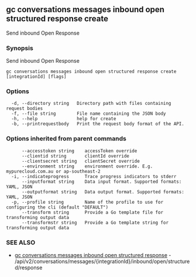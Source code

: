 ## gc conversations messages inbound open structured response create

Send inbound Open Response

### Synopsis

Send inbound Open Response

```
gc conversations messages inbound open structured response create [integrationId] [flags]
```

### Options

```
  -d, --directory string   Directory path with files containing request bodies
  -f, --file string        File name containing the JSON body
  -h, --help               help for create
  -b, --printrequestbody   Print the request body format of the API.
```

### Options inherited from parent commands

```
      --accesstoken string    accessToken override
      --clientid string       clientId override
      --clientsecret string   clientSecret override
      --environment string    environment override. E.g. mypurecloud.com.au or ap-southeast-2
  -i, --indicateprogress      Trace progress indicators to stderr
      --inputformat string    Data input format. Supported formats: YAML, JSON
      --outputformat string   Data output format. Supported formats: YAML, JSON
  -p, --profile string        Name of the profile to use for configuring the cli (default "DEFAULT")
      --transform string      Provide a Go template file for transforming output data
      --transformstr string   Provide a Go template string for transforming output data
```

### SEE ALSO

* [gc conversations messages inbound open structured response](gc_conversations_messages_inbound_open_structured_response.html)	 - /api/v2/conversations/messages/{integrationId}/inbound/open/structured/response


